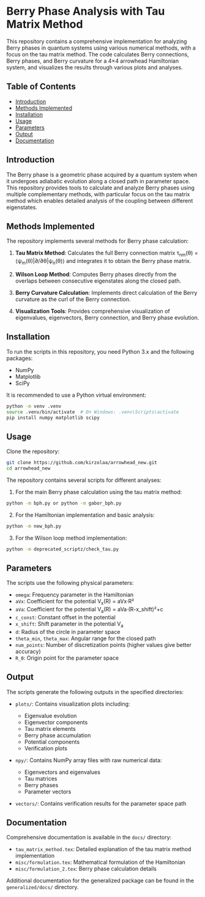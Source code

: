 # Berry Phase Analysis with Tau Matrix Method

This repository contains a comprehensive implementation for analyzing Berry phases in quantum systems using various numerical methods, with a focus on the tau matrix method. The code calculates Berry connections, Berry phases, and Berry curvature for a 4×4 arrowhead Hamiltonian system, and visualizes the results through various plots and analyses.

## Table of Contents
- [Introduction](#introduction)
- [Methods Implemented](#methods-implemented)
- [Installation](#installation)
- [Usage](#usage)
- [Parameters](#parameters)
- [Output](#output)
- [Documentation](#documentation)

## Introduction

The Berry phase is a geometric phase acquired by a quantum system when it undergoes adiabatic evolution along a closed path in parameter space. This repository provides tools to calculate and analyze Berry phases using multiple complementary methods, with particular focus on the tau matrix method which enables detailed analysis of the coupling between different eigenstates.

## Methods Implemented

The repository implements several methods for Berry phase calculation:

1. **Tau Matrix Method**: Calculates the full Berry connection matrix τ<sub>nm</sub>(θ) = ⟨ψ<sub>m</sub>(θ)|∂/∂θ|ψ<sub>n</sub>(θ)⟩ and integrates it to obtain the Berry phase matrix.

2. **Wilson Loop Method**: Computes Berry phases directly from the overlaps between consecutive eigenstates along the closed path.

3. **Berry Curvature Calculation**: Implements direct calculation of the Berry curvature as the curl of the Berry connection.

4. **Visualization Tools**: Provides comprehensive visualization of eigenvalues, eigenvectors, Berry connection, and Berry phase evolution.

## Installation

To run the scripts in this repository, you need Python 3.x and the following packages:
- NumPy
- Matplotlib
- SciPy

It is recommended to use a Python virtual environment:

```bash
python -m venv .venv
source .venv/bin/activate  # On Windows: .venv\Scripts\activate
pip install numpy matplotlib scipy
```

## Usage

Clone the repository:

```bash
git clone https://github.com/kirzolaa/arrowhead_new.git
cd arrowhead_new
```

The repository contains several scripts for different analyses:

1. For the main Berry phase calculation using the tau matrix method:
```bash
python -m bph.py or python -m gabor_bph.py
```

2. For the Hamiltonian implementation and basic analysis:
```bash
python -m new_bph.py
```

3. For the Wilson loop method implementation:
```bash
python -m deprecated_scriptz/check_tau.py
```

## Parameters

The scripts use the following physical parameters:

- `omega`: Frequency parameter in the Hamiltonian
- `aVx`: Coefficient for the potential V<sub>x</sub>(R) = aVx·R²
- `aVa`: Coefficient for the potential V<sub>a</sub>(R) = aVa·(R-x_shift)²+c
- `c_const`: Constant offset in the potential
- `x_shift`: Shift parameter in the potential V<sub>a</sub>
- `d`: Radius of the circle in parameter space
- `theta_min`, `theta_max`: Angular range for the closed path
- `num_points`: Number of discretization points (higher values give better accuracy)
- `R_0`: Origin point for the parameter space

## Output

The scripts generate the following outputs in the specified directories:

- `plots/`: Contains visualization plots including:
  - Eigenvalue evolution
  - Eigenvector components
  - Tau matrix elements
  - Berry phase accumulation
  - Potential components
  - Verification plots

- `npy/`: Contains NumPy array files with raw numerical data:
  - Eigenvectors and eigenvalues
  - Tau matrices
  - Berry phases
  - Parameter vectors

- `vectors/`: Contains verification results for the parameter space path

## Documentation

Comprehensive documentation is available in the `docs/` directory:

- `tau_matrix_method.tex`: Detailed explanation of the tau matrix method implementation
- `misc/formulation.tex`: Mathematical formulation of the Hamiltonian
- `misc/formulation_2.tex`: Berry phase calculation details

Additional documentation for the generalized package can be found in the `generalized/docs/` directory.
